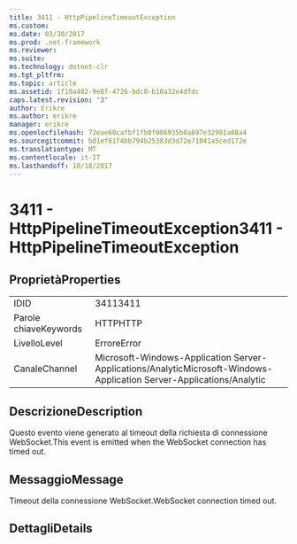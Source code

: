 ```yaml
---
title: 3411 - HttpPipelineTimeoutException
ms.custom: 
ms.date: 03/30/2017
ms.prod: .net-framework
ms.reviewer: 
ms.suite: 
ms.technology: dotnet-clr
ms.tgt_pltfrm: 
ms.topic: article
ms.assetid: 1f10a482-9e8f-4726-bdc8-b18a32e4dfdc
caps.latest.revision: "3"
author: Erikre
ms.author: erikre
manager: erikre
ms.openlocfilehash: 72eae60cafbf1fb0f006935b0a897e32981a68a4
ms.sourcegitcommit: bd1ef61f4bb794b25383d3d72e71041a5ced172e
ms.translationtype: MT
ms.contentlocale: it-IT
ms.lasthandoff: 10/18/2017
---
```

# <a name="3411---httppipelinetimeoutexception"></a><span data-ttu-id="72696-102">3411 - HttpPipelineTimeoutException</span><span class="sxs-lookup"><span data-stu-id="72696-102">3411 - HttpPipelineTimeoutException</span></span>
## <a name="properties"></a><span data-ttu-id="72696-103">Proprietà</span><span class="sxs-lookup"><span data-stu-id="72696-103">Properties</span></span>  
  
|||  
|-|-|  
|<span data-ttu-id="72696-104">ID</span><span class="sxs-lookup"><span data-stu-id="72696-104">ID</span></span>|<span data-ttu-id="72696-105">3411</span><span class="sxs-lookup"><span data-stu-id="72696-105">3411</span></span>|  
|<span data-ttu-id="72696-106">Parole chiave</span><span class="sxs-lookup"><span data-stu-id="72696-106">Keywords</span></span>|<span data-ttu-id="72696-107">HTTP</span><span class="sxs-lookup"><span data-stu-id="72696-107">HTTP</span></span>|  
|<span data-ttu-id="72696-108">Livello</span><span class="sxs-lookup"><span data-stu-id="72696-108">Level</span></span>|<span data-ttu-id="72696-109">Errore</span><span class="sxs-lookup"><span data-stu-id="72696-109">Error</span></span>|  
|<span data-ttu-id="72696-110">Canale</span><span class="sxs-lookup"><span data-stu-id="72696-110">Channel</span></span>|<span data-ttu-id="72696-111">Microsoft-Windows-Application Server-Applications/Analytic</span><span class="sxs-lookup"><span data-stu-id="72696-111">Microsoft-Windows-Application Server-Applications/Analytic</span></span>|  
  
## <a name="description"></a><span data-ttu-id="72696-112">Descrizione</span><span class="sxs-lookup"><span data-stu-id="72696-112">Description</span></span>  
 <span data-ttu-id="72696-113">Questo evento viene generato al timeout della richiesta di connessione WebSocket.</span><span class="sxs-lookup"><span data-stu-id="72696-113">This event is emitted when the WebSocket connection has timed out.</span></span>  
  
## <a name="message"></a><span data-ttu-id="72696-114">Messaggio</span><span class="sxs-lookup"><span data-stu-id="72696-114">Message</span></span>  
 <span data-ttu-id="72696-115">Timeout della connessione WebSocket.</span><span class="sxs-lookup"><span data-stu-id="72696-115">WebSocket connection timed out.</span></span>  
  
## <a name="details"></a><span data-ttu-id="72696-116">Dettagli</span><span class="sxs-lookup"><span data-stu-id="72696-116">Details</span></span>
